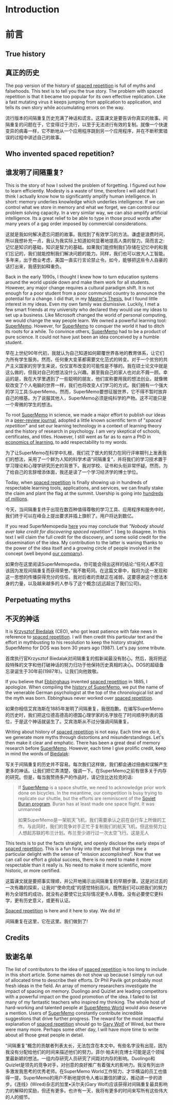 # Introduction

# 前言

## True history

## 真正的历史

The pop version of the history of [spaced repetition](https://supermemo.guru/wiki/Spaced_repetition) is full of myths and falsehoods. This text is to tell you the true story. The problem with spaced repetition is that it became too popular for its own effective replication. Like a fast mutating virus it keeps jumping from application to application, and tells its own story while accumulating errors on the way.

流行版本的间隔重复历史充满了神话和谎言。这篇课文是要告诉你真实的故事。间隔重复的问题在于，它变得过于流行，以至于无法进行有效的复制。就像一个快速变异的病毒一样，它不断地从一个应用程序跳到另一个应用程序，并在不断积累错误的过程中讲述自己的故事。

## Who invented spaced repetition?

## 谁发明了间隔重复?

This is the story of how I solved the problem of forgetting. I figured out how to learn efficiently. Modesty is a waste of time, therefore I will add that I think I actually know how to significantly amplify human intelligence. In short: memory underlies knowledge which underlies intelligence. If we can control what we store in memory and what we forget, we can control our problem solving capacity. In a very similar way, we can also amplify artificial intelligence. Its a great relief to be able to type in those proud words after many years of a gag order imposed by commercial considerations.

这就是我如何解决遗忘问题的故事。我找到了有效学习的方法。谦虚是浪费时间，所以我想补充一点，我认为我实际上知道如何显著地提高人类的智力。简而言之:记忆是知识的基础，知识是智力的基础。如果我们能控制我们存储在记忆中的和我们忘记的，我们就能控制我们解决问题的能力。同样，我们也可以放大人工智能。多年来，出于商业考虑，美国一直实行言论禁止令。如今，能够把这些令人自豪的话打出来，我感到如释重负。

Back in the early 1990s, I thought I knew how to turn education systems around the world upside down and make them work for all students. However, any major change requires a cultural paradigm shift. It is not enough for a poor student from a poor communist country to announce the potential for a change. I did that, in my [Master's Thesis](https://supermemo.guru/wiki/Master's_Thesis), but I found little interest in my ideas. Even my own family was dismissive. Luckily, I met a few smart friends at my university who declared they would use my ideas to set up a business. Like Microsoft changed the world of personal computing, we would change the way people learn. We owned a powerful learning tool: [SuperMemo](https://supermemo.guru/wiki/SuperMemo). However, for [SuperMemo](https://supermemo.guru/wiki/SuperMemo) to conquer the world it had to ditch its roots for a while. To convince others, [SuperMemo](https://supermemo.guru/wiki/SuperMemo) had to be a product of pure science. It could not have just been an idea conceived by a humble student.

早在上世纪90年代初，我就认为自己知道如何颠覆世界各地的教育体系，让它们为所有学生服务。然而，任何重大变革都需要文化范式的转变。对于一个贫穷的共产主义国家的穷学生来说，仅仅宣布改变的可能性是不够的。我在硕士论文中就是这么做的，但我对自己的想法没什么兴趣。甚至我自己的家人也对此不屑一顾。幸运的是，我在大学里遇到了一些聪明的朋友，他们宣称要用我的想法创业。就像微软改变了个人电脑的世界一样，我们也将改变人们学习的方式。我们拥有一个强大的学习工具:SuperMemo。然而，SuperMemo要想征服世界，它不得不暂时放弃自己的根基。为了说服其他人，SuperMemo必须是纯科学的产物。这不可能只是一个卑微的学生的想法。

To root [SuperMemo](https://supermemo.guru/wiki/SuperMemo) in science, we made a major effort to publish our ideas in a [peer-review journal](https://supermemo.guru/wiki/ANE1994), adopted a little known scientific term of "*spaced repetition*" and set our learning technology in a context of learning theory and the history of research in psychology. I am very skeptical of schools, certificates, and titles. However, I still went as far as to earn a PhD in [economics of learning](https://supermemo.guru/wiki/Economics_of_learning), to add respectability to my words.

为了让SuperMemo在科学中扎根，我们花了很大的努力在同行评审期刊上发表我们的想法，采用了一个鲜为人知的科学术语“间隔重复”，并将我们的学习技术置于学习理论和心理学研究历史的背景下。我对学校、证书和头衔非常怀疑。然而，为了给自己的言辞增添体面，我还是读了一个学习经济学的博士学位。

Today, when [spaced repetition](https://supermemo.guru/wiki/Spaced_repetition) is finally showing up in hundreds of respectable learning tools, applications, and services, we can finally stake the claim and plant the flag at the summit. Usership is going into [hundreds of millions](https://supermemo.guru/wiki/Exponential_growth_of_the_popularity_of_Algorithm_SM-2).

今天，当间隔重复终于出现在数百种值得尊敬的学习工具、应用程序和服务中时，我们终于可以在峰会上提出要求并插上旗帜了。用户将达到数亿。

If you read SuperMemopedia [here](http://supermemopedia.com/wiki/Who_invented_spaced_repetition?) you may conclude that *"Nobody should ever take credit for discovering spaced repetition"*. I beg to disagree. In this text I will claim the full credit for the discovery, and some solid credit for the dissemination of the idea. My contribution to the latter is waning thanks to the power of the idea itself and a growing circle of people involved in the concept (well beyond [our company](https://supermemo.guru/wiki/SuperMemo_World)).

如果你在这里阅读SuperMemopedia，你可能会得出这样的结论:“任何人都不应该因为发现间隔重复而获得荣誉。”我不敢苟同。在这篇文章中，我将为这一发现和这一思想的传播获得充分的信任。我对后者的贡献正在减弱，这要感谢这个想法本身的力量，以及越来越多的人参与了这个概念(远远超出了我们公司)。

## Perpetuating myths

## 不灭的神话

It is [Krzysztof Biedalak](https://supermemo.guru/wiki/Krzysztof_Biedalak) (CEO), who got least patience with fake news in reference to [spaced repetition](https://supermemo.guru/wiki/Spaced_repetition). I will then credit this particular text and the effort in mythbusting to his resolution to keep the history straight. SuperMemo for DOS was born 30 years ago (1987). Let's pay some tribute.

首席执行官Krzysztof Biedalak对间隔重复的假新闻最没有耐心。然后，我将把这段特殊的文字和他打破神话的努力归功于他保持历史真相的决心。DOS的超级备忘录诞生于30年前(1987年)。让我们向他致敬。

If you believe that [Ebbinghaus](https://supermemo.guru/wiki/Ebbinghaus) invented [spaced repetition](https://supermemo.guru/wiki/Spaced_repetition) in 1885, I apologize. When compiling the [history of SuperMemo](http://super-memory.com/english/history.htm), we put the name of the venerable German psychologist at the top of the chronological list and the myth was born. Ebbinghaus never worked over [spaced repetition](https://supermemo.guru/wiki/Spaced_repetition).

如果你相信艾宾浩斯在1885年发明了间隔重复，我很抱歉。在编写SuperMemo的历史时，我们把这位德高德高的德国心理学家的名字放在了时间顺序列表的首位，于是这个神话就诞生了。艾宾浩斯从不过分强调间隔重复。

Writing about history of [spaced repetition](https://supermemo.guru/wiki/Spaced_repetition) is not easy. Each time we do it, we generate more myths through distortions and misunderstandings. Let's then make it clear and emphatic. There has been a great deal of memory research before [SuperMemo](https://supermemo.guru/wiki/SuperMemo). However, each time I give prolific credit, keep in mind the words of [Biedalak](https://supermemo.guru/wiki/Biedalak):

写关于间隔重复的历史并不容易。每次我们这样做，我们都会通过扭曲和误解产生更多的神话。让我们把它弄清楚，强调一下。在SuperMemo之前有很多关于内存的研究。但是，每当我赞扬多产的作品时，请记住比达拉克的话:

> If [SuperMemo](https://supermemo.guru/wiki/SuperMemo) is a space shuttle, we need to acknowledge prior work done on bicycles. In the meantime, our competition is busy trying to replicate our shuttle, but the efforts are reminiscent of the [Soviet Buran program](https://en.wikipedia.org/wiki/Buran_(spacecraft)). Buran has at least made one space flight. It was unmanned
>
> 如果SuperMemo是一架航天飞机，我们需要承认之前在自行车上所做的工作。与此同时，我们的竞争对手正忙于复制我们的航天飞机，但这些努力让人想起苏联的布兰计划。布兰至少进行过一次太空飞行。这是无人

This texts is to put the facts straight, and openly disclose the early steps of [spaced repetition](https://supermemo.guru/wiki/Spaced_repetition). This is a fun foray into the past that brings me a particular delight with the sense of "mission accomplished". Now that we can call our effort a global success, there is no need to make it more respectable than it really is. No need to make it more scientific, more historic, or more certified.

这篇课文就是要把事实理顺，并公开地揭示出间隔重复的早期步骤。这是对过去的一次有趣的探索，让我对“使命完成”的感觉特别高兴。既然我们可以把我们的努力称为全球性的成功，就没有必要使它比实际情况更令人尊敬。没有必要使它更科学，更有历史意义，或更有认证。

[Spaced repetition](https://supermemo.guru/wiki/Spaced_repetition) is here and it here to stay. We did it!

间隔重复在这里，它在这里。我们做到了!

## Credits

## 致谢名单

The list of contributors to the idea of [spaced repetition](https://supermemo.guru/wiki/Spaced_repetition) is too long to include in this short article. Some names do not show up because I simply run out of allocated time to describe their efforts. Dr Phil Pavlik got probably most fresh ideas in the field. An array of memory researchers investigate the impact of spacing on memory. Duolingo and Quizlet are leading competitors with a powerful impact on the good promotion of the idea. I failed to list many of my fantastic teachers who inspired my thinking. The whole host of hard-working and talented people at [SuperMemo World](https://supermemo.guru/wiki/SuperMemo_World) would also deserve a mention. Users of [SuperMemo](https://supermemo.guru/wiki/SuperMemo) constantly contribute incredible suggestions that drive further progress. The reward for the most impactful explanation of [spaced repetition](https://supermemo.guru/wiki/Spaced_repetition) should go to [Gary Wolf](https://supermemo.guru/wiki/Gary_Wolf_on_the_history_of_spaced_repetition) of Wired, but there were many more. Perhaps some other day, I will have more time to write about all those great people in detail.

“间隔重复”概念的贡献者列表太长，无法包含在本文中。有些名字没有出现，因为我没有分配给他们的时间来描述他们的努力。菲尔·帕夫利克博士可能是这个领域里最新颖的想法。一组内存研究人员研究了间距对内存的影响。Duolingo和Quizlet是领先的竞争对手，对创意的良好推广有着强大的影响力。我没有列出许多激发我思考的优秀老师。在SuperMemo World工作努力、才华横溢的员工也值得一提。SuperMemo的用户不断地提供令人难以置信的建议，推动进一步的进步。《连线》(Wired)杂志的加里•沃尔夫(Gary Wolf)应该获得对间隔重复最具影响力的解释的奖励，但还有更多。也许有一天，我将有更多的时间来写所有这些伟大的人的细节。